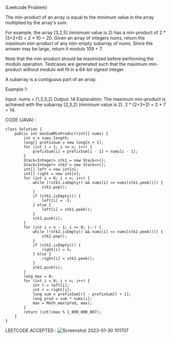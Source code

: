 (Leetcode Problem) 

The min-product of an array is equal to the minimum value in the array multiplied by the array's sum.

For example, the array [3,2,5] (minimum value is 2) has a min-product of 2 * (3+2+5) = 2 * 10 = 20.
Given an array of integers nums, return the maximum min-product of any non-empty subarray of nums. Since the answer may be large, return it modulo 109 + 7.

Note that the min-product should be maximized before performing the modulo operation. Testcases are generated such that the maximum min-product without modulo will fit in a 64-bit signed integer.

A subarray is a contiguous part of an array.

 

Example 1:

Input: nums = [1,2,3,2]
Output: 14
Explanation: The maximum min-product is achieved with the subarray [2,3,2] (minimum value is 2).
2 * (2+3+2) = 2 * 7 = 14.


CODE (JAVA) :

```
class Solution {
    public int maxSumMinProduct(int[] nums) {
        int n = nums.length;
        long[] prefixSum = new long[n + 1];
        for (int i = 1; i <= n; i++) { 
            prefixSum[i] = prefixSum[i - 1] + nums[i - 1];
        }
        Stack<Integer> stk1 = new Stack<>();
        Stack<Integer> stk2 = new Stack<>();
        int[] left = new int[n];
        int[] right = new int[n];
        for (int i = 0; i < n; i++) {
            while (!stk1.isEmpty() && nums[i] <= nums[stk1.peek()]) {
                stk1.pop();
            }
            if (stk1.isEmpty()) {
                left[i] = -1;
            } else {
                left[i] = stk1.peek();
            }
            stk1.push(i);
        }
        for (int i = n - 1; i >= 0; i--) { 
            while (!stk2.isEmpty() && nums[i] <= nums[stk2.peek()]) {
                stk2.pop();
            }
            if (stk2.isEmpty()) {
                right[i] = n;
            } else {
                right[i] = stk2.peek();
            }
            stk2.push(i);
        }
        long max = 0;
        for (int i = 0; i < n; i++) { 
            int l = left[i];
            int r = right[i];
            long sum = prefixSum[r] - prefixSum[l + 1];
            long prod = sum * nums[i];
            max = Math.max(prod, max);
        }
        return (int)(max % 1_000_000_007);
    }
}

```
LEETCODE ACCEPTED :
![Screenshot 2023-01-30 101707](https://user-images.githubusercontent.com/73281015/215389734-4a036279-34a4-4a12-b68e-cf75d047397f.png)

